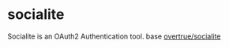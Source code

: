 # socialite
Socialite is an OAuth2 Authentication tool. base <a href="https://github.com/overtrue/socialite.git">overtrue/socialite</a>
